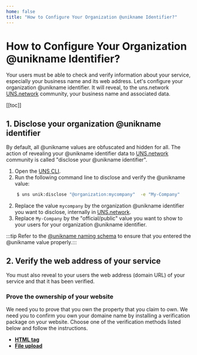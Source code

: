```yaml
---
home: false
title: "How to Configure Your Organization @unikname Identifier?"
---
```

 

# How to Configure Your Organization @unikname Identifier?

Your users must be able to check and verify information about your service, especially your business name and its web address. Let's configure your organization @unikname identifier. It will reveal, to the uns.network [UNS.network](https://explorer.uns.network) community, your business name and associated data.

[[toc]]

## 1. Disclose your organization @unikname identifier

By default, all @unikname values are obfuscated and hidden for all. The action of revealing your @unikname identifier data to [UNS.network](https://explorer.uns.network) community is called "disclose your @unikname identifier".

1. Open the [UNS CLI](creating-unikname-organization). 
2. Run the following command line to disclose and verify the @unikname value:

```bash
    $ uns unik:disclose "@organization:mycompany"  -e "My-Company"
```

2. Replace the value `mycompany` by the organization @unikname identifier you want to disclose, internally in [UNS.network](https://explorer.uns.network).
3. Replace `My-Company` by the "official/public" value you want to show to your users for your organization @unikname identifier.<br/>

:::tip
Refer to the [@unikname naming schema](soon) to ensure that you entered the @unikname value properly.::: 

## 2. Verify the web address of your service

You must also reveal to your users the web address (domain URL) of your service and that it has been verified.

### Prove the ownership of your website

We need you to prove that you own the property that you claim to own. We need you to confirm you own your domaine name by installing a verification package on your website. Choose one of the verification methods listed below and follow the instructions.
 
- **[HTML tag](/3.1VerifyWebAddress-htmlTag)**
- **[File upload](/3.2VerifyWebAddress-fileUpload)**

